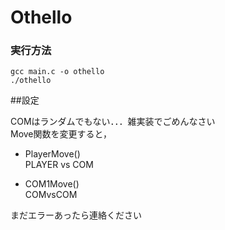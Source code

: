 # Othello

### 実行方法

``` 
gcc main.c -o othello
./othello
```

##設定  

COMはランダムでもない．．．雑実装でごめんなさい  
Move関数を変更すると，

- PlayerMove()  
PLAYER vs COM

- COM1Move()  
COMvsCOM

まだエラーあったら連絡ください
